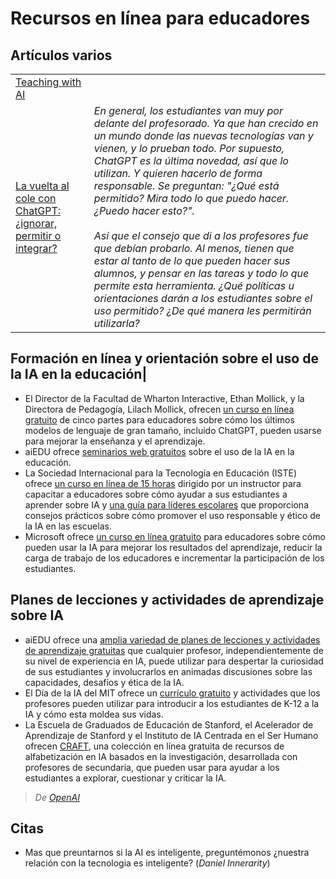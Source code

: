 # Recursos en línea para educadores

## Artículos varios

|||
|-|-|
[Teaching with AI](https://openai.com/blog/teaching-with-ai)|
[La vuelta al cole con ChatGPT: ¿ignorar, permitir o integrar?](https://www.technologyreview.es//s/15659/la-vuelta-al-cole-con-chatgpt-ignorar-permitir-o-integrar)|*En general, los estudiantes van muy por delante del profesorado. Ya que han crecido en un mundo donde las nuevas tecnologías van y vienen, y lo prueban todo. Por supuesto, ChatGPT es la última novedad, así que lo utilizan. Y quieren hacerlo de forma responsable. Se preguntan: "¿Qué está permitido? Mira todo lo que puedo hacer. ¿Puedo hacer esto?".<br><br>Así que el consejo que di a los profesores fue que debían probarlo. Al menos, tienen que estar al tanto de lo que pueden hacer sus alumnos, y pensar en las tareas y todo lo que permite esta herramienta. ¿Qué políticas u orientaciones darán a los estudiantes sobre el uso permitido? ¿De qué manera les permitirán utilizarla?*

## Formación en línea y orientación sobre el uso de la IA en la educación|

- El Director de la Facultad de Wharton Interactive, Ethan Mollick, y la Directora de Pedagogía, Lilach Mollick, ofrecen [un curso en línea gratuito](https://www.youtube.com/watch?v=t9gmyvf7JYo) de cinco partes para educadores sobre cómo los últimos modelos de lenguaje de gran tamaño, incluido ChatGPT, pueden usarse para mejorar la enseñanza y el aprendizaje.
- aiEDU ofrece [seminarios web gratuitos](https://www.aiedu.org/professional-development) sobre el uso de la IA en la educación. 
- La Sociedad Internacional para la Tecnología en Educación (ISTE) ofrece [un curso en línea de 15 horas](https://www.iste.org/professional-development/iste-u/artificial-intelligence?_ga=2.23134010.1099058242.1691439439-445411672.1679332866&_gac=1.121550330.1688675000.Cj0KCQjw4s-kBhDqARIsAN-ipH3mR8Zqbl4LEVmCxv7EnKGYV4inHLtZfd2SA2ownUFYBN7Zh3roLtYaAgJ9EALw_wcB) dirigido por un instructor para capacitar a educadores sobre cómo ayudar a sus estudiantes a aprender sobre IA y [una guía para líderes escolares](https://craftcms-live-95s-media.iste.org/Bringing_AI_to_School-2023_07.pdf) que proporciona consejos prácticos sobre cómo promover el uso responsable y ético de la IA en las escuelas.
- Microsoft ofrece [un curso en línea gratuito](https://learn.microsoft.com/en-us/training/modules/empower-educators-explore-potential-artificial-intelligence/) para educadores sobre cómo pueden usar la IA para mejorar los resultados del aprendizaje, reducir la carga de trabajo de los educadores e incrementar la participación de los estudiantes.

## Planes de lecciones y actividades de aprendizaje sobre IA

- aiEDU ofrece una [amplia variedad de planes de lecciones y actividades de aprendizaje gratuitas](https://www.aiedu.org/teach-ai) que cualquier profesor, independientemente de su nivel de experiencia en IA, puede utilizar para despertar la curiosidad de sus estudiantes y involucrarlos en animadas discusiones sobre las capacidades, desafíos y ética de la IA.
- El Día de la IA del MIT ofrece un [currículo gratuito](https://www.dayofai.org/) y actividades que los profesores pueden utilizar para introducir a los estudiantes de K-12 a la IA y cómo esta moldea sus vidas.
- La Escuela de Graduados de Educación de Stanford, el Acelerador de Aprendizaje de Stanford y el Instituto de IA Centrada en el Ser Humano ofrecen [CRAFT](https://craft.stanford.edu/), una colección en línea gratuita de recursos de alfabetización en IA basados en la investigación, desarrollada con profesores de secundaria, que pueden usar para ayudar a los estudiantes a explorar, cuestionar y criticar la IA.

> *De [OpenAI](https://help.openai.com/en/articles/8313434-are-there-any-resources-for-educators-to-learn-more-about-ai)*

## Citas

- Mas que preuntarnos si la AI es inteligente, preguntémonos ¿nuestra relación con la tecnologia es inteligente? (*Daniel Innerarity*)
